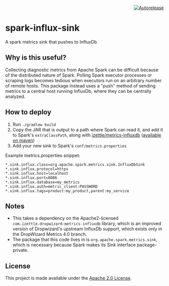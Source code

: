 <p align="right">
<a href="https://autorelease.general.dmz.palantir.tech/palantir/spark-influx-sink"><img src="https://img.shields.io/badge/Perform%20an-Autorelease-success.svg" alt="Autorelease"></a>
</p>

spark-influx-sink
============
A spark metrics sink that pushes to InfluxDb

## Why is this useful?

Collecting diagnostic metrics from Apache Spark can be difficult because of the distributed nature of Spark. Polling Spark executor processes or scraping logs becomes tedious when executors run on an arbitrary number of remote hosts. This package instead uses a "push" method of sending metrics to a central host running InfluxDb, where they can be centrally analyzed.

## How to deploy

1. Run `./gradlew build`
2. Copy the JAR that is output to a path where Spark can read it, and add it to Spark's `extraClassPath`, along with [izettle/metrics-influxdb](https://github.com/iZettle/dropwizard-metrics-influxdb/) ([available on maven](https://repo1.maven.org/maven2/com/izettle/metrics-influxdb/1.1.8/metrics-influxdb-1.1.8.jar))
3. Add your new sink to Spark's `conf/metrics.properties`

Example metrics.properties snippet:

    *.sink.influx.class=org.apache.spark.metrics.sink.InfluxDbSink
    *.sink.influx.protocol=https
    *.sink.influx.host=localhost
    *.sink.influx.port=8086
    *.sink.influx.database=my_metrics
    *.sink.influx.auth=metric_client:PASSWORD
    *.sink.influx.tags=product:my_product,parent:my_service

## Notes

- This takes a dependency on the Apache2-licensed `com.izettle.dropwizard-metrics-influxdb` library, which is an improved version of Dropwizard's upstream InfluxDb support, which exists only in the DropWizard Metrics 4.0 branch.
- The package that this code lives in is `org.apache.spark.metrics.sink`, which is necessary because Spark makes its Sink interface package-private.

License
-------

This project is made available under the
[Apache 2.0 License](http://www.apache.org/licenses/LICENSE-2.0).
